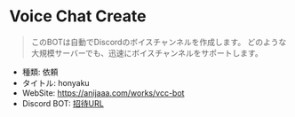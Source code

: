 # Voice Chat Create
> このBOTは自動でDiscordのボイスチャンネルを作成します。
> どのような大規模サーバーでも、迅速にボイスチャンネルをサポートします。

- 種類: 依頼
- タイトル: honyaku
- WebSite: https://anijaaa.com/works/vcc-bot
- Discord BOT: [招待URL](<https://discord.com/api/oauth2/authorize?client_id=1124616218167492658&permissions=8&scope=bot>)
